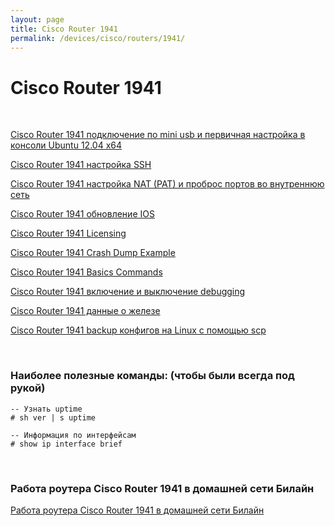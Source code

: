 ```yaml
---
layout: page
title: Cisco Router 1941
permalink: /devices/cisco/routers/1941/
---
```


# Cisco Router 1941


<br/>

<a href="/devices/cisco/routers/1941/connetc-to-mini-usb/">Cisco Router 1941 подключение по mini usb и первичная настройка в консоли Ubuntu 12.04 x64</a>

<a href="/devices/cisco/routers/1941/cisco-ssh-connection/">Cisco Router 1941 настройка SSH</a>  

<a href="/devices/cisco/routers/1941/cisco-nat-and-port-forwarding/">Cisco Router 1941 настройка NAT (PAT) и проброс портов во внутреннюю сеть</a>  

<a href="/devices/cisco/routers/1941/cisco-how-to-update-ios/">Cisco Router 1941 обновление IOS</a>  

<a href="/devices/cisco/routers/1941/cisco-licensing/">Cisco Router 1941 Licensing</a>  

<a href="/devices/cisco/routers/1941/crash-dump-example/">Cisco Router 1941 Crash Dump Example</a>  

<a href="/devices/cisco/routers/1941/basics-commands/">Cisco Router 1941 Basics Commands</a>  

<a href="/devices/cisco/routers/1941/debugging/">Cisco Router 1941 включение и выключение debugging</a>

<a href="/devices/cisco/routers/1941/device-hardware/">Cisco Router 1941 данные о железе</a>  

<a href="/devices/cisco/routers/1941/backup-configs-to-linux-by-scp/">Cisco Router 1941 backup конфигов на Linux с помощью scp</a>


<br/>

### Наиболее полезные команды: (чтобы были всегда под рукой)

    -- Узнать uptime
    # sh ver | s uptime

    -- Информация по интерфейсам
    # show ip interface brief



<br/>

### Работа роутера Cisco Router 1941 в домашней сети Билайн

<a href="/devices/cisco/routers/1941/beeline/">Работа роутера Cisco Router 1941 в домашней сети Билайн</a>
